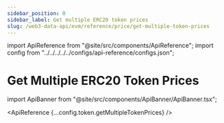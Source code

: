 ```yaml
---
sidebar_position: 0
sidebar_label: Get multiple ERC20 token prices
slug: /web3-data-api/evm/reference/price/get-multiple-token-prices
---
```


import ApiReference from "@site/src/components/ApiReference";
import config from "../../../../../configs/api-reference/configs.json";

# Get Multiple ERC20 Token Prices

import ApiBanner from "@site/src/components/ApiBanner/ApiBanner.tsx";



<ApiReference {...config.token.getMultipleTokenPrices} />
